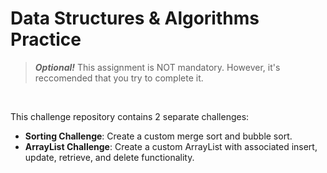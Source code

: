 # Data Structures & Algorithms Practice
> ***Optional!*** This assignment is NOT mandatory.  However, it's reccomended that you try to complete it. 

<br>

This challenge repository contains 2 separate challenges:

- **Sorting Challenge**: Create a custom merge sort and bubble sort.
- **ArrayList Challenge**:  Create a custom ArrayList with associated insert, update, retrieve, and delete functionality.
